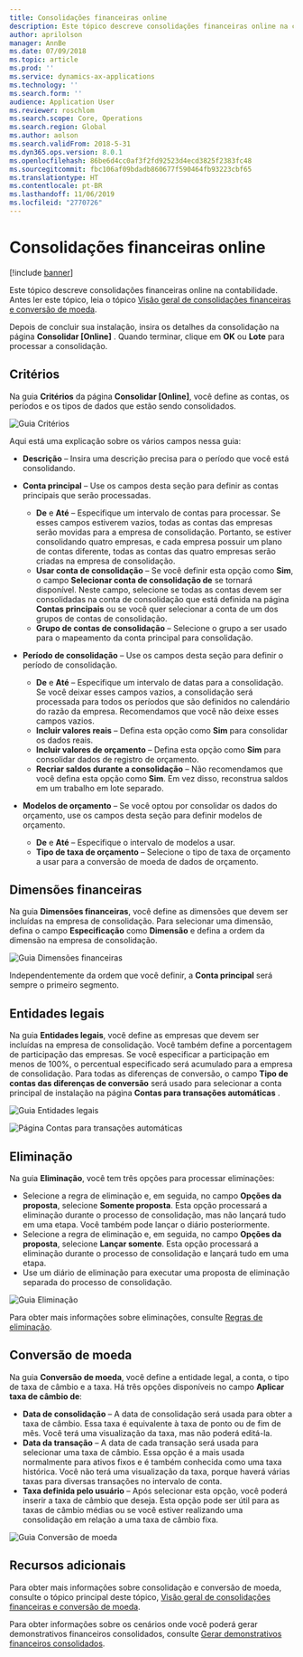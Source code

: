```yaml
---
title: Consolidações financeiras online
description: Este tópico descreve consolidações financeiras online na contabilidade.
author: aprilolson
manager: AnnBe
ms.date: 07/09/2018
ms.topic: article
ms.prod: ''
ms.service: dynamics-ax-applications
ms.technology: ''
ms.search.form: ''
audience: Application User
ms.reviewer: roschlom
ms.search.scope: Core, Operations
ms.search.region: Global
ms.author: aolson
ms.search.validFrom: 2018-5-31
ms.dyn365.ops.version: 8.0.1
ms.openlocfilehash: 86be6d4cc0af3f2fd92523d4ecd3825f2383fc48
ms.sourcegitcommit: fbc106af09bdadb860677f590464fb93223cbf65
ms.translationtype: HT
ms.contentlocale: pt-BR
ms.lasthandoff: 11/06/2019
ms.locfileid: "2770726"
---
```

# <a name="online-financial-consolidations"></a>Consolidações financeiras online

[!include [banner](../includes/banner.md)]

Este tópico descreve consolidações financeiras online na contabilidade. Antes ler este tópico, leia o tópico [Visão geral de consolidações financeiras e conversão de moeda](financial-consolidations-currency-translation.md).

Depois de concluir sua instalação, insira os detalhes da consolidação na página **Consolidar [Online]** . Quando terminar, clique em **OK** ou **Lote** para processar a consolidação.

## <a name="criteria"></a>Critérios
Na guia **Critérios** da página **Consolidar [Online]**, você define as contas, os períodos e os tipos de dados que estão sendo consolidados.

![Guia Critérios](./media/criteria-consolidate-online.png "Guia Critérios")

Aqui está uma explicação sobre os vários campos nessa guia:

- **Descrição** – Insira uma descrição precisa para o período que você está consolidando.
- **Conta principal** – Use os campos desta seção para definir as contas principais que serão processadas.

    - **De** e **Até** – Especifique um intervalo de contas para processar. Se esses campos estiverem vazios, todas as contas das empresas serão movidas para a empresa de consolidação. Portanto, se estiver consolidando quatro empresas, e cada empresa possuir um plano de contas diferente, todas as contas das quatro empresas serão criadas na empresa de consolidação.
    - **Usar conta de consolidação** – Se você definir esta opção como **Sim**, o campo **Selecionar conta de consolidação de** se tornará disponível. Neste campo, selecione se todas as contas devem ser consolidadas na conta de consolidação que está definida na página **Contas principais** ou se você quer selecionar a conta de um dos grupos de contas de consolidação.
    - **Grupo de contas de consolidação** – Selecione o grupo a ser usado para o mapeamento da conta principal para consolidação.

- **Período de consolidação** – Use os campos desta seção para definir o período de consolidação.

    - **De** e **Até** – Especifique um intervalo de datas para a consolidação. Se você deixar esses campos vazios, a consolidação será processada para todos os períodos que são definidos no calendário do razão da empresa. Recomendamos que você não deixe esses campos vazios.
    - **Incluir valores reais** – Defina esta opção como **Sim** para consolidar os dados reais.
    - **Incluir valores de orçamento** – Defina esta opção como **Sim** para consolidar dados de registro de orçamento.
    - **Recriar saldos durante a consolidação** – Não recomendamos que você defina esta opção como **Sim**. Em vez disso, reconstrua saldos em um trabalho em lote separado.

- **Modelos de orçamento** – Se você optou por consolidar os dados do orçamento, use os campos desta seção para definir modelos de orçamento.

    - **De** e **Até** – Especifique o intervalo de modelos a usar.
    - **Tipo de taxa de orçamento** – Selecione o tipo de taxa de orçamento a usar para a conversão de moeda de dados de orçamento.

## <a name="financial-dimensions"></a>Dimensões financeiras
Na guia **Dimensões financeiras**, você define as dimensões que devem ser incluídas na empresa de consolidação. Para selecionar uma dimensão, defina o campo **Especificação** como **Dimensão** e defina a ordem da dimensão na empresa de consolidação.

![Guia Dimensões financeiras](./media/financial-dimensions-cons.png "Guia Dimensões financeiras")

Independentemente da ordem que você definir, a **Conta principal** será sempre o primeiro segmento.

## <a name="legal-entities"></a>Entidades legais
Na guia **Entidades legais**, você define as empresas que devem ser incluídas na empresa de consolidação. Você também define a porcentagem de participação das empresas. Se você especificar a participação em menos de 100%, o percentual especificado será acumulado para a empresa de consolidação. Para todas as diferenças de conversão, o campo **Tipo de contas das diferenças de conversão** será usado para selecionar a conta principal de instalação na página **Contas para transações automáticas** .

![Guia Entidades legais](./media/legal-entities-cons.png "Guia Entidades legais")

![Página Contas para transações automáticas](./media/accounts-for-automatic-cons.png "Página Contas para transações automáticas")

## <a name="elimination"></a>Eliminação
Na guia **Eliminação**, você tem três opções para processar eliminações:

- Selecione a regra de eliminação e, em seguida, no campo **Opções da proposta**, selecione **Somente proposta**. Esta opção processará a eliminação durante o processo de consolidação, mas não lançará tudo em uma etapa. Você também pode lançar o diário posteriormente.
- Selecione a regra de eliminação e, em seguida, no campo **Opções da proposta**, selecione **Lançar somente**. Esta opção processará a eliminação durante o processo de consolidação e lançará tudo em uma etapa.
- Use um diário de eliminação para executar uma proposta de eliminação separada do processo de consolidação.

![Guia Eliminação](./media/elimination-cons-onl.png "Guia Eliminação")

Para obter mais informações sobre eliminações, consulte [Regras de eliminação](./elimination-rules.md).

## <a name="currency-translation"></a>Conversão de moeda
Na guia **Conversão de moeda**, você define a entidade legal, a conta, o tipo de taxa de câmbio e a taxa. Há três opções disponíveis no campo **Aplicar taxa de câmbio de**:

- **Data de consolidação** – A data de consolidação será usada para obter a taxa de câmbio. Essa taxa é equivalente à taxa de ponto ou de fim de mês. Você terá uma visualização da taxa, mas não poderá editá-la.
- **Data da transação** – A data de cada transação será usada para selecionar uma taxa de câmbio. Essa opção é a mais usada normalmente para ativos fixos e é também conhecida como uma taxa histórica. Você não terá uma visualização da taxa, porque haverá várias taxas para diversas transações no intervalo de conta.
- **Taxa definida pelo usuário** – Após selecionar esta opção, você poderá inserir a taxa de câmbio que deseja. Esta opção pode ser útil para as taxas de câmbio médias ou se você estiver realizando uma consolidação em relação a uma taxa de câmbio fixa.

![Guia Conversão de moeda](./media/currency-translation-cons-online.png "Guia Conversão de moeda")

## <a name="additional-resources"></a>Recursos adicionais

Para obter mais informações sobre consolidação e conversão de moeda, consulte o tópico principal deste tópico, [Visão geral de consolidações financeiras e conversão de moeda](./financial-consolidations-currency-translation.md).

Para obter informações sobre os cenários onde você poderá gerar demonstrativos financeiros consolidados, consulte [Gerar demonstrativos financeiros consolidados](./generating-consolidated-financial-statements.md).
